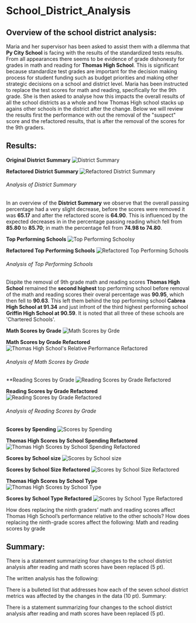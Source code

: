 # School_District_Analysis

## Overview of the school district analysis:

Maria and her supervisor has been asked to assist them with a dilemma that __Py City School__ is facing with the results of the standardized tests results.  From all appearances there seems to be evidence of grade dishonesty for grades in math and reading for __Thomas High School__. This is significant because standardize test grades are important for the decision making process for student funding such as budget priorities and making other strategic decisions on a school and district level. 
Maria has been instructed to replace the test scores for math and reading, specifically for the 9th grade. She is then asked to analyse how this impacts the overall results of all the school districts as a whole and how Thomas High school stacks up agains other schools in the district after the change. Below we will review the results first the performance with out the removal of the "suspect" score and the refactored results, that is after the removal of the scores for the 9th graders.

## Results:

**Original District Summary**
![District Summary](https://github.com/wallaceportia/School_District_Analysis/blob/main/Resources/Resource_pics/District_Summary.PNG)

**Refactored District Summary**
![Refactored District Summary](https://github.com/wallaceportia/School_District_Analysis/blob/main/Resources/Resource_pics/Refactored_District_Summary.PNG)

###### Analysis of District Summary

In an overview of the __District Summary__  we observe that the overall passing percentage had a very slight decrease, before the scores were removed it was __65.17__ and after the refactored score is __64.90__.  This is influenced by the expected decreases in in the percentage passing reading which fell from __85.80__ to __85.70__; in math the percentage fell from __74.98 to 74.80__.

**Top Performing Schools**
![Top Performing Schoolsy](https://github.com/wallaceportia/School_District_Analysis/blob/main/Resources/Resource_pics/Top_Performing_Schools.PNG)

**Refactored Top Performing Schools**
![Refactored Top Performing Schools](https://github.com/wallaceportia/School_District_Analysis/blob/main/Resources/Resource_pics/Refactored_Top_Performing_Schools.PNG)

###### Analysis of Top Performing Schools

Dispite the removal of 9th grade math and reading scores __Thomas High School__ remained the __second highest__ top performing school before removal of the math and reading scores their overal percentage was __90.95__, which then fell to __90.63__. This left them behind the top performing school __Cabrea High School at 91.34__ and just infront of the third highest performing school __Griffin High School at 90.59__.  It is noted that all three of these schools are 'Chartered Schools'.


**Math Scores by Grade**
![Math Scores by Grde](https://github.com/wallaceportia/School_District_Analysis/blob/main/Resources/Resource_pics/Percentage_Passing_Math.PNG)

**Math Scores by Grade Refactored**
![Thomas High School's Relative Performance Refactored](https://github.com/wallaceportia/School_District_Analysis/blob/main/Resources/Resource_pics/Refactored_Percentage_Passing_Reading.PNG)

###### Analysis of Math Scores by Grade


**Reading Scores by Grade
![Reading Scores by Grade Refactored](https://github.com/wallaceportia/School_District_Analysis/blob/main/Resources/Resource_pics/Passing_Reading_by_Grade.PNG)

**Reading Scores by Grade Refactored**
![Reading Scores by Grade Refactored]()

###### Analysis of Reading Scores by Grade

**Scores by Spending**
![Scores by Spending](https://github.com/wallaceportia/School_District_Analysis/blob/main/Resources/Resource_pics/Schools_Spending.PNG)

**Thomas High Scores by School Spending Refactored** 
![Thomas High Scores by School Spending Refactored](https://github.com/wallaceportia/School_District_Analysis/blob/main/Resources/Resource_pics/Refactored_School_Spending.PNG)

**Scores by School size**
![Scores by School size](https://github.com/wallaceportia/School_District_Analysis/blob/main/Resources/Resource_pics/School_Spending_Size.PNG)

**Scores by School Size Refactored**
![Scores by School Size Refactored](https://github.com/wallaceportia/School_District_Analysis/blob/main/Resources/Resource_pics/Refactored__School_Spending_Size.PNG)

**Thomas High Scores by School Type**
![Thomas High Scores by School Type](https://github.com/wallaceportia/School_District_Analysis/blob/main/Resources/Resource_pics/Spending_School_Type.PNG)

**Scores by School Type Refactored**
![Scores by School Type Refactored](https://github.com/wallaceportia/School_District_Analysis/blob/main/Resources/Resource_pics/Refactored_Spending_Type.PNG)


How does replacing the ninth graders’ math and reading scores affect Thomas High School’s performance relative to the other schools?
How does replacing the ninth-grade scores affect the following:
Math and reading scores by grade



## Summary:

There is a statement summarizing four changes to the school district analysis after reading and math scores have been replaced (5 pt).




The written analysis has the following:



There is a bulleted list that addresses how each of the seven school district metrics was affected by the changes in the data (10 pt).
Summary:

There is a statement summarizing four changes to the school district analysis after reading and math scores have been replaced (5 pt).
